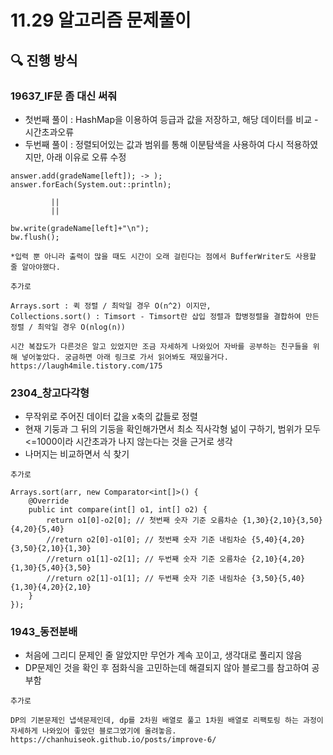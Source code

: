 # 11.29 알고리즘 문제풀이

## 🔍 진행 방식

### 19637_IF문 좀 대신 써줘

- 첫번째 풀이 : HashMap을 이용하여 등급과 값을 저장하고, 해당 데이터를 비교 - 시간초과오류
- 두번째 풀이 : 정렬되어있는 값과 범위를 통해 이분탐색을 사용하여 다시 적용하였지만, 아래 이유로 오류 수정


```
answer.add(gradeName[left]); -> );
answer.forEach(System.out::println);

         ||
         ||
                
bw.write(gradeName[left]+"\n");
bw.flush();

*입력 뿐 아니라 출력이 많을 때도 시간이 오래 걸린다는 점에서 BufferWriter도 사용할 줄 알아야했다.
```

```
추가로 

Arrays.sort : 퀵 정렬 / 최악일 경우 O(n^2) 이지만,
Collections.sort() : Timsort - Timsort란 삽입 정렬과 합병정렬을 결합하여 만든 정렬 / 최악일 경우 O(nlog(n)) 

시간 복잡도가 다른것은 알고 있었지만 조금 자세하게 나와있어 자바를 공부하는 친구들을 위해 넣어놓았다. 궁금하면 아래 링크로 가서 읽어봐도 재밌을거다.
https://laugh4mile.tistory.com/175
```


### 2304_창고다각형 

- 무작위로 주어진 데이터 값을 x축의 값들로 정렬
- 현재 기둥과 그 뒤의 기둥을 확인해가면서 최소 직사각형 넒이 구하기, 범위가 모두 <=1000이라 시간초과가 나지 않는다는 것을 근거로 생각
- 나머지는 비교하면서 식 찾기

```
추가로

Arrays.sort(arr, new Comparator<int[]>() {
    @Override
    public int compare(int[] o1, int[] o2) {
        return o1[0]-o2[0]; // 첫번째 숫자 기준 오름차순 {1,30}{2,10}{3,50}{4,20}{5,40}
        //return o2[0]-o1[0]; // 첫번째 숫자 기준 내림차순 {5,40}{4,20}{3,50}{2,10}{1,30}
        //return o1[1]-o2[1]; // 두번째 숫자 기준 오름차순 {2,10}{4,20}{1,30}{5,40}{3,50}
        //return o2[1]-o1[1]; // 두번째 숫자 기준 내림차순 {3,50}{5,40}{1,30}{4,20}{2,10}
    }
});
```

### 1943_동전분배

- 처음에 그리디 문제인 줄 알았지만 무언가 계속 꼬이고, 생각대로 풀리지 않음
- DP문제인 것을 확인 후 점화식을 고민하는데 해결되지 않아 블로그를 참고하여 공부함

```
추가로

DP의 기본문제인 냅색문제인데, dp를 2차원 배열로 풀고 1차원 배열로 리팩토링 하는 과정이 자세하게 나와있어 좋았던 블로그였기에 올려놓음.
https://chanhuiseok.github.io/posts/improve-6/
```
